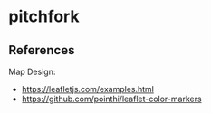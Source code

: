 # pitchfork


## References

Map Design:

* https://leafletjs.com/examples.html
* https://github.com/pointhi/leaflet-color-markers
